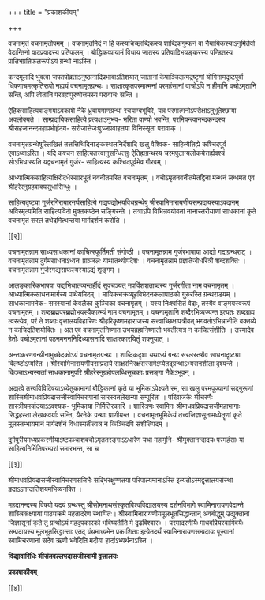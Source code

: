 +++
title = "प्रकाशकीयम्"

+++

वचनामृतं वचनामृतोपमम् । वचनामृतमिदं न हि कस्यचिच्छाब्दिकस्य शाब्दिकगुम्फनं वा नैयायिकस्याऽनुमितेर्वा वेदान्तिनो वादप्रवादस्य प्रतिफलम् । बौद्धिकव्यायामं विधाय जातस्य प्रतिवादिभयङ्करस्य पण्डितस्य प्रातिभप्रतिफलरूपोऽयं ग्रन्थो नाऽस्ति ।

कन्दमूलादि भुक्त्वा जपतपोव्रताऽनुष्ठानादिप्रभावाऽतिशयात् जातानां केषाञ्चिदात्मद्रष्टॄणां योगिनामदृष्टपूर्वा धिषणाचमत्कृतिरूपो नह्ययं वचनामृतग्रन्थः । साक्षात्कृतपरमात्मनां परमहंसानां वाचोऽपि न हीमानि वचोऽमृतानि सन्ति, अपि त्वेतानि परब्रह्मपुरुषोत्तमस्य परावाचः सन्ति ।

ऐहिकसाहित्यवाङ्मयाऽवकाशे नैके ध्रुवायमाणग्रन्था रचयाम्बभूविरे, यत्र परमात्मनोऽपरोक्षाऽनुभूतेश्छाया अवलोक्यते । साम्प्रदायिकसाहित्ये प्रत्यक्षाऽनुभव- भरिता वाण्यो भवन्ति, परमियन्त्वानन्दकन्दस्य श्रीसहजानन्दमहाप्रभोर्हृदय- सरोजात्तेजःपुञ्जप्रवाहतया विनिस्सृता परावाक् ।

वचनामृतग्रन्थेषूल्लिखितं तत्तत्तिथिदिनाङ्कस्थलनिर्देशादि खलु वैश्विक- साहित्यैतिह्ये कश्चिदपूर्व एवाऽध्वाऽस्ति । यदि कश्चन साहित्यतत्त्वानुसन्धित्सुः ऐतिह्यग्रन्थस्य चरमपुटान्यलोकयेत्तर्ह्यवश्यं सोऽभिधास्यति यद्वचनामृतं गुर्जर- साहित्यस्य कश्चिदपूर्वमेव गौरवम् ।

आध्यात्मिकसाहित्यक्षिरोदधेस्सारभूतं नवनीतमस्ति वचनामृतम् । वचोऽमृतनवनीतमेतद्विना मन्थनं लब्धमत एव श्रीहरेरनुग्रहवाक्यसुधासिन्धुः ।

साहित्यदृष्ट्या गुर्जरगिरायारनर्घसाहित्ये गद्यपद्योभयविधग्रन्थेषु श्रीस्वामिनारायणीयसम्प्रदायस्याऽवदानम् अविस्मृत्यमिति साहित्यविदो मुक्तकण्ठेन सङ्गिरन्ते । तत्राऽपि विभिन्नवयोवतां नानास्तरीयाणां साधकानां कृते वचनामृतं सरलं तथेदमित्थन्तया मार्गदर्शनं करोति ।

[[२]]

वचनामृतन्नाम साध्यसाधकानां काचित्स्फूर्तिमती संगोष्ठी । वचनामृतन्नाम गुर्जरभाषाया आद्यो गद्यग्रन्थराट् । वचनामृतन्नाम दुर्गमसाधनाऽध्वनः प्राञ्जलः याथातथ्योपदेशः । वचनामृतन्नाम प्रज्ञातेजोधरित्री शब्दशक्तिः । वचनामृतन्नाम गुर्जरगद्यसाफल्यस्याऽद्यं शृङ्गम् ।

आलङ्कारिकभाषया यद्यभिधातव्यन्तर्हीदं सुवचञ्यत् नवविंशशताब्दस्य गुर्जरगीता नाम वचनामृतम् । आध्यात्मिकसाधनामार्गस्य पाथेयमिदम् । मायिकचक्रव्यूहविभेदनकलापाठको गुरुरस्ति ग्रन्थराडयम् । साधकानामनेक- समस्यानां केवलैका कुञ्चिका वचनामृतम् । यस्य निःश्वसितं वेदाः, तस्यैव वाङ्मयस्वरूपं वचनामृतम् । शब्दब्रह्मपरब्रह्मोभयस्यैकात्म्यं नाम वचनामृतम् । वचनामृतानि शब्दैरभिव्यज्यन्त इत्यतः शब्दब्रह्म त्वस्त्येव, परं ते शब्दाः वृत्तालयविहारिणः श्रीहरिकृष्णमहाराजस्य सत्त्वाच्छिक्षापत्रीवत् भगवतोऽभिन्नानीति वक्तव्ये न काचिदतिशयोक्तिः । अत एव वचनामृतनिष्णात उभयब्रह्मनिष्णातो भवतीत्यत्र न काचित्संशीतिः । तस्मादेव हेतोः वचोऽमृतानां पठनमनननिदिध्यासनादि साक्षात्कारयितुं शक्नुयात् ।

अन्तःकरणग्रन्थीनामुच्छेदकोऽयं वचनामृतग्रन्थः । शाब्दिकदृशा यथाऽयं ग्रन्थः सरलस्तथैव साधनादृष्ट्या क्लिष्टोऽप्यस्ति । श्रीस्वामिनारायणीयसम्प्रदाये साक्षरनिरक्षरास्समेऽप्येतद्ग्रन्थाऽभ्यसनशीला दृश्यन्ते । किञ्चाऽभ्यस्यतां साधकानामुपरि श्रीहरेरनुग्रहोपलब्धिसूचकाः प्रसङ्गा नैकेऽभूवन् ।

अद्यत्वे तत्त्वविविदिषयाऽध्येतुकामानां बौद्धिकानां कृते या भूमिकाऽपेक्ष्यते स्म, सा खलु परमपूज्यानां सद्गुरूणां शास्त्रिश्रीमाधवप्रियदासजीस्वामिचरणानां सारस्वतलेखन्या सम्पूरिता । परिव्राजकैः श्रीचरणैः शास्त्रीयमर्यादयाऽऽवश्यक- भूमिकाया निर्मितिरकारि । शास्त्रिणः स्वामिनः श्रीमाधवप्रियदासजीमहाभागाः सिद्धहस्ता लेखकवर्याः सन्ति, यैरनेके ग्रन्थाः प्राणीयन्त । वचनामृतभूमिकेयं तत्त्वजिज्ञासूनामध्येतॄणां कृते मूलस्तम्भायमानं मार्गदर्शनं विधास्यतीत्यत्र न किञ्चिदपि संशीतिपदम् ।

दुर्गपुरीयमध्यप्रकरणीयाऽष्टपञ्चाशवचोऽमृततरङ्गाऽऽधारेण यथा महामुनि- श्रीमुक्तानन्दादयः परमहंसाः यां साहित्यनिर्मितिपरम्परां समारभन्त, सा च

[[३]]

श्रीमाधवप्रियदासजीस्वामिचरणसन्निभैः सद्भिरक्षुण्णतया परिपाल्यमानाऽस्ति इत्यतोऽस्मद्वृत्तालयसंस्था हृदाऽऽनन्दातिशयमभिव्यनक्ति ।

महदानन्दस्य विषयो यदयं ग्रन्थस्तु श्रीसोमनाथसंस्कृतविश्वविद्यालयस्य दर्शनविभागे स्वामिनारायणवेदान्ते शास्त्रिकक्ष्यायां पाठ्यक्रमे महतादरेण स्थापितः। श्रीस्वामिनारायणीयमूलभूतसिद्धान्तान् अवबोद्धुम् उद्युक्तानां जिज्ञासूनां कृते तु ग्रन्थोऽयं महदुपकारको भविष्यतीति मे दृढविश्वासः । परमादरणीयैः माधवप्रियस्वामिवर्यैः सम्प्रदायस्य मूलभूतसिद्धान्ताः एतद् ग्रंथमाध्यमेन प्रकाशिताः इत्येतदर्थं स्वामिनारायणसम्प्रदायः पूज्यानां स्वामिचरणानां सदैव ऋणी भवेदिति मदीया हार्दाऽभ्यर्थनाऽस्ति ।

**विद्यावारिधिः श्रीसंतवल्लभदासजीस्वामी वृत्तालयः**

**प्रकाशकीयम्**

[[४]]
